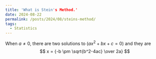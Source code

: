 ```yaml
---
title: 'What is Stein's Method.'
date: 2024-08-22
permalink: /posts/2024/08/steins-method/
tags:
  - Statistics
---
```


When $a \ne 0$, there are two solutions to $(ax^2 + bx + c = 0)$ and they are
$$ x = {-b \pm \sqrt{b^2-4ac} \over 2a} $$
